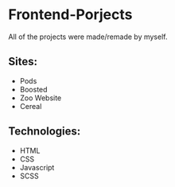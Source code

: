 # Frontend-Porjects
All of the projects were made/remade by myself.

## Sites:
* Pods
* Boosted
* Zoo Website 
* Cereal
## Technologies:
* HTML
* CSS 
* Javascript 
* SCSS
